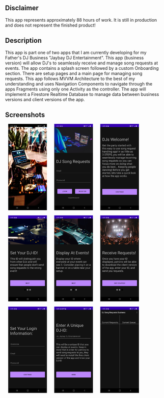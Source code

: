 ## Disclaimer
This app represents approximately 88 hours of work. It
is still in production and does not represent the finished product!

## Description
This app is part one of two apps that I am currently developing for my Father's DJ Business "Jaybay DJ Entertainment". This app (business version) will allow DJ's to seamlessly receive and manage song requests at events. The app contains a splash screen followed by a custom Onboarding section. There are setup pages and a main page for managing song requests. This app follows MVVM Architecture to the best of my understanding and uses Navigation Components to navigate through the apps Fragments using only one Activity as the controller. The app will implement a Firestore Realtime Database to manage data between business versions and client versions of the app.

## Screenshots
<p float="left">
<img src="https://github.com/Dylon-Jaynes/dj_song_requests/blob/master/app/src/main/assets/DJApp%20Splash%20Screen.jpg" width=25% height=25% hspace="10">
<img src="https://github.com/Dylon-Jaynes/dj_song_requests/blob/master/app/src/main/assets/DJApp%20Login%20Page.jpg" width=25% height=25% hspace="10">
<img src="https://github.com/Dylon-Jaynes/dj_song_requests/blob/master/app/src/main/assets/DJApp%20Welcome%20Page.jpg" width=25% height=25% hspace="10">
</p>

<p float="left">
<img src="https://github.com/Dylon-Jaynes/dj_song_requests/blob/master/app/src/main/assets/DJApp%20Set%20Id.jpg" width=25% height=25% hspace="10">
<img src="https://github.com/Dylon-Jaynes/dj_song_requests/blob/master/app/src/main/assets/DJApp%20Display%20Id.jpg" width=25% height=25% hspace="10">
<img src="https://github.com/Dylon-Jaynes/dj_song_requests/blob/master/app/src/main/assets/DJApp%20Receive%20Requests.jpg" width=25% height=25% hspace="10">
</p>

<p float="left">
<img src="https://github.com/Dylon-Jaynes/dj_song_requests/blob/master/app/src/main/assets/DJApp%20Sign%20Up%20Page.jpg" width=25% height=25% hspace="10">
<img src="https://github.com/Dylon-Jaynes/dj_song_requests/blob/master/app/src/main/assets/DJApp%20DJ%20Id.jpg" width=25% height=25% hspace="10">
<img src="https://github.com/Dylon-Jaynes/dj_song_requests/blob/master/app/src/main/assets/DJApp%20Song%20List.jpg" width=25% height=25% hspace="10">
</p>
